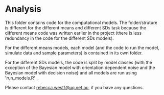 # Analysis 
This folder contains code for the computational models. The folder/struture is different for the different means and different SDs task because the different means code was written earlier in the project (there is less redundancy in the code for the different SDs models). 

For the different means models, each model (and the code to run the model, simulate data and sample parameters) is contained in its own folder. 

For the different SDs models, the code is split by model classes (with the exception of the Bayesian model with orientation dependent noise and the Bayesian model with decision noise) and all models are run using 'run_models.R' . 

Please contact rebecca.west1@uq.net.au, if you have any questions.